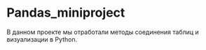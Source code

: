 # Pandas_miniproject
В данном проекте мы отработали методы соединения таблиц и визуализации в Python.

